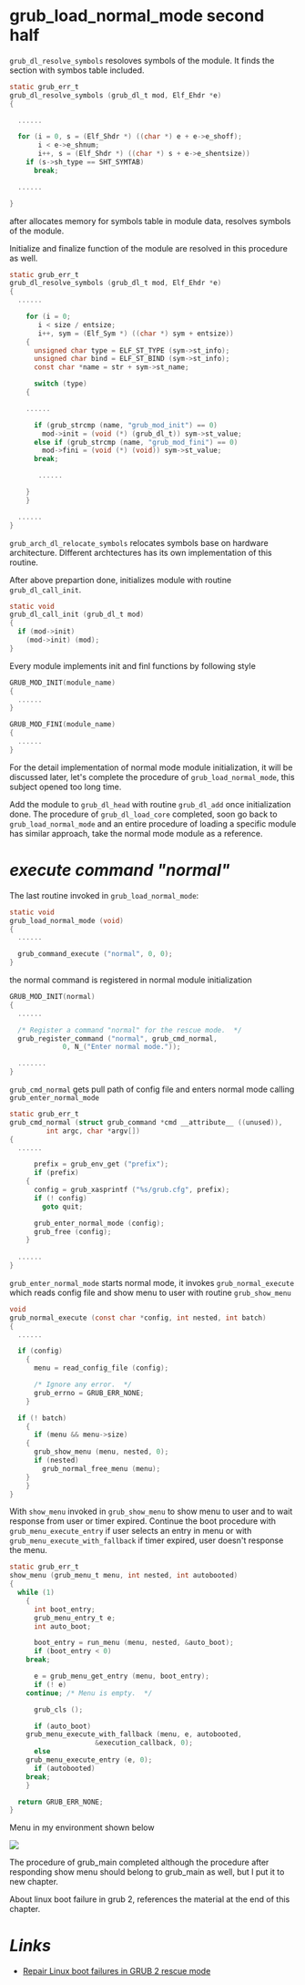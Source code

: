 # grub\_load\_normal\_mode second half

`grub_dl_resolve_symbols` resoloves symbols of the module. It finds the section with symbos table included.

```c
static grub_err_t
grub_dl_resolve_symbols (grub_dl_t mod, Elf_Ehdr *e)
{

  ......

  for (i = 0, s = (Elf_Shdr *) ((char *) e + e->e_shoff);
       i < e->e_shnum;
       i++, s = (Elf_Shdr *) ((char *) s + e->e_shentsize))
    if (s->sh_type == SHT_SYMTAB)
      break;

  ......

}
```

after allocates memory for symbols table in module data, resolves symbols of the module.

Initialize and finalize function of the module are resolved in this procedure as well.

```c
static grub_err_t
grub_dl_resolve_symbols (grub_dl_t mod, Elf_Ehdr *e)
{
  ......

    for (i = 0;
       i < size / entsize;
       i++, sym = (Elf_Sym *) ((char *) sym + entsize))
    {
      unsigned char type = ELF_ST_TYPE (sym->st_info);
      unsigned char bind = ELF_ST_BIND (sym->st_info);
      const char *name = str + sym->st_name;

      switch (type)
    {

    ......

      if (grub_strcmp (name, "grub_mod_init") == 0)
        mod->init = (void (*) (grub_dl_t)) sym->st_value;
      else if (grub_strcmp (name, "grub_mod_fini") == 0)
        mod->fini = (void (*) (void)) sym->st_value;
      break;

       ......

    }
    }

  ......
}
```

`grub_arch_dl_relocate_symbols` relocates symbols base on hardware architecture. DIfferent archtectures has its own implementation of this routine.

After above prepartion done, initializes module with routine `grub_dl_call_init`.

```c
static void
grub_dl_call_init (grub_dl_t mod)
{
  if (mod->init)
    (mod->init) (mod);
}
```

Every module implements init and finl functions by following style

```c
GRUB_MOD_INIT(module_name)
{
  ......
}

GRUB_MOD_FINI(module_name)
{
  ......
}
```

For the detail implementation of normal mode module initialization, it will be discussed later, let's complete the procedure of `grub_load_normal_mode`, this subject opened too long time.

Add the module to `grub_dl_head` with routine `grub_dl_add` once initialization done. The procedure of `grub_dl_load_core` completed, soon go back to `grub_load_normal_mode` and an entire procedure of loading a specific module has similar approach, take the normal mode module as a reference.

# _execute command "normal"_

The last routine invoked in `grub_load_normal_mode`:

```c
static void
grub_load_normal_mode (void)
{
  ......

  grub_command_execute ("normal", 0, 0);
}
```

the normal command is registered in normal module initialization

```c
GRUB_MOD_INIT(normal)
{
  ......

  /* Register a command "normal" for the rescue mode.  */
  grub_register_command ("normal", grub_cmd_normal,
             0, N_("Enter normal mode."));

  .......
}
```

`grub_cmd_normal` gets pull path of config file and enters normal mode calling `grub_enter_normal_mode`

```c
static grub_err_t
grub_cmd_normal (struct grub_command *cmd __attribute__ ((unused)),
		 int argc, char *argv[])
{
  ......

      prefix = grub_env_get ("prefix");
      if (prefix)
	{
	  config = grub_xasprintf ("%s/grub.cfg", prefix);
	  if (! config)
	    goto quit;

	  grub_enter_normal_mode (config);
	  grub_free (config);
	}
  
  ......
}
```

`grub_enter_normal_mode` starts normal mode, it invokes `grub_normal_execute` which reads config file and show menu to user with routine `grub_show_menu`

```c
void
grub_normal_execute (const char *config, int nested, int batch)
{
  ......

  if (config)
    {
      menu = read_config_file (config);

      /* Ignore any error.  */
      grub_errno = GRUB_ERR_NONE;
    }

  if (! batch)
    {
      if (menu && menu->size)
	{
	  grub_show_menu (menu, nested, 0);
	  if (nested)
	    grub_normal_free_menu (menu);
	}
    }
}
```

With `show_menu` invoked in `grub_show_menu` to show menu to user and to wait response from user or timer expired. Continue the boot procedure with `grub_menu_execute_entry` if user selects an entry in menu or with `grub_menu_execute_with_fallback` if timer expired, user doesn't response the menu.

```c
static grub_err_t
show_menu (grub_menu_t menu, int nested, int autobooted)
{
  while (1)
    {
      int boot_entry;
      grub_menu_entry_t e;
      int auto_boot;

      boot_entry = run_menu (menu, nested, &auto_boot);
      if (boot_entry < 0)
	break;

      e = grub_menu_get_entry (menu, boot_entry);
      if (! e)
	continue; /* Menu is empty.  */

      grub_cls ();

      if (auto_boot)
	grub_menu_execute_with_fallback (menu, e, autobooted,
					 &execution_callback, 0);
      else
	grub_menu_execute_entry (e, 0);
      if (autobooted)
	break;
    }

  return GRUB_ERR_NONE;
}
```

Menu in my environment shown below

![](/GRUB2/resource/result_of_grub_show_menu.png)

The procedure of grub\_main completed although the procedure after responding show menu should belong to grub\_main as well, but I put it to new chapter.

About linux boot failure in grub 2, references the material at the end of this chapter.

# _Links_

* [Repair Linux boot failures in GRUB 2 rescue mode](https://www.howtoforge.com/tutorial/repair-linux-boot-with-grub-rescue/)



